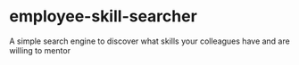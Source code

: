 # employee-skill-searcher
A simple search engine to discover what skills your colleagues have and are willing to mentor
